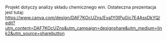 Projekt dotyczy analizy składu chemicznego win.
Ostateczna prezentacja jest tutaj: https://www.canva.com/design/DAF7KOcUZns/Eva1Y0IPuGic7E4AssDkYQ/edit?utm_content=DAF7KOcUZns&utm_campaign=designshare&utm_medium=link2&utm_source=sharebutton
